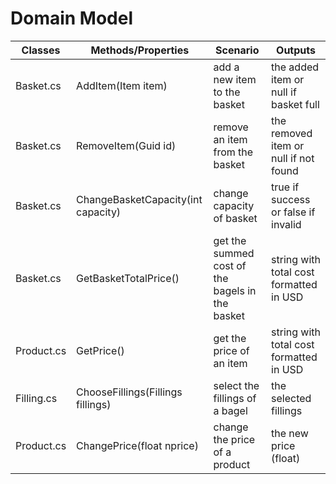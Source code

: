 # Domain Model


| Classes         | Methods/Properties                                 | Scenario                                                                     | Outputs                                  |
|-----------------|----------------------------------------------------|------------------------------------------------------------------------------|-------------------------------------------
|Basket.cs        |AddItem(Item item)                                  |add a new item to the basket                                                  |the added item or null if basket full     |
|Basket.cs        |RemoveItem(Guid id)                                 |remove an item from the basket                                                |the removed item  or null if not found    |
|Basket.cs        |ChangeBasketCapacity(int capacity)                  |change capacity of basket                                                     |true if success or false if invalid       |
|Basket.cs        |GetBasketTotalPrice()                               |get the summed cost of the bagels in the basket                               |string with total cost formatted in USD   |
|Product.cs       |GetPrice()                                          |get the price of an item                                                      |string with total cost formatted in USD   |
|Filling.cs       |ChooseFillings(Fillings fillings)                   |select the fillings of a bagel                                                |the selected fillings                     |
|Product.cs       |ChangePrice(float nprice)                           |change the price of a product                                                 |the new price (float)                     |
